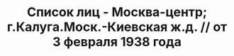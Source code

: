 ---
title: Список лиц - Москва-центр; г.Калуга.Моск.-Киевская ж.д. // от 3 февраля 1938
  года
description: РГАСПИ, ф.17, т.6, оп.171, дело 414, лист 218
images:
- /disk/pictures/v06/17-171-414-218.jpg
- /disk/pictures/v06/17-171-414-219.jpg
- /disk/pictures/v06/17-171-414-220.jpg
- /disk/pictures/v06/17-171-414-221.jpg
- /disk/pictures/v06/17-171-414-222.jpg
- /disk/pictures/v06/17-171-414-223.jpg
---